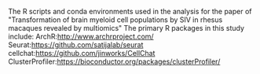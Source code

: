 The R scripts and conda environments used in the analysis for the paper of "Transformation of brain myeloid cell populations by SIV in rhesus macaques revealed by multiomics"
The primary R packages in this study include: 
ArchR:http://www.archrproject.com/
Seurat:https://github.com/satijalab/seurat
cellchat:https://github.com/jinworks/CellChat
ClusterProfiler:https://bioconductor.org/packages/clusterProfiler/
